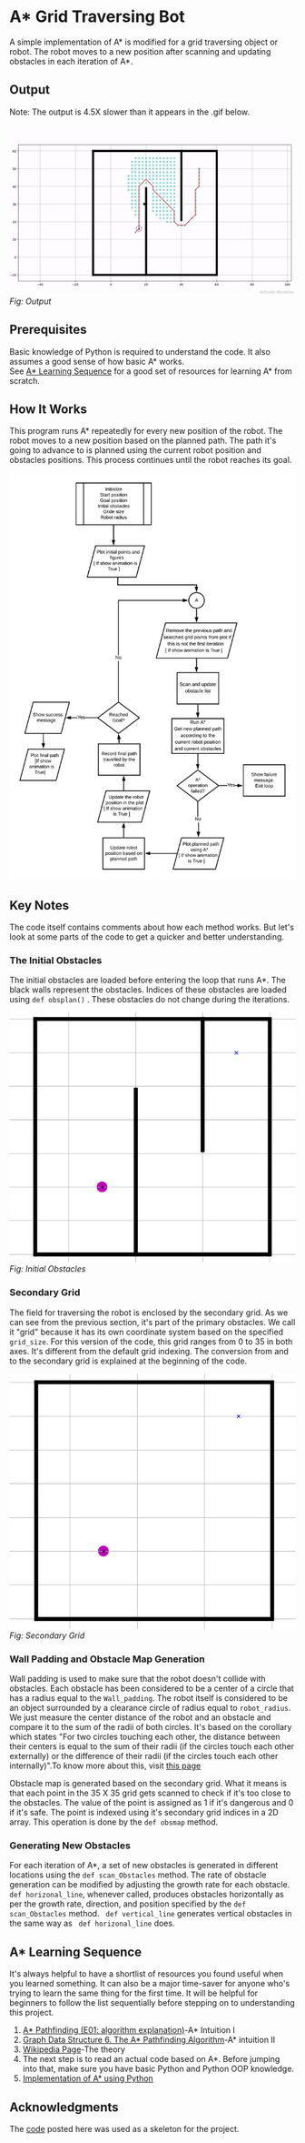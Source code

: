 # A* Grid Traversing Bot

A simple implementation of A* is modified for a grid traversing object or robot. The robot moves to a new position after scanning and
updating obstacles in each iteration of A*.

## Output
Note: The output is 4.5X slower than it appears in the .gif below.  

![](output.gif)  
*Fig: Output*
  
## Prerequisites

Basic knowledge of Python is required to understand the code. It also assumes a good sense of how basic A* works.  
See [A* Learning Sequence](#a-learning-sequence) for a good set of resources for learning A* from scratch.

## How It Works

This program runs A* repeatedly for every new position of the robot. The robot moves to a new position based on the planned path. The path it's going to advance to is planned using the current robot position and obstacles positions. This process continues until the robot reaches its goal.

![](Flow_chart.png)

## Key Notes

The code itself contains comments about how each method works. But let's look at some parts of the code to get a quicker and better
understanding.

### The Initial Obstacles

The initial obstacles are loaded before entering the loop that runs A*. The black walls represent the obstacles. Indices of these obstacles are loaded using ``` def obsplan() ``` . These obstacles do not change during the iterations.

![](initial_obstacles.PNG)  
*Fig: Initial Obstacles*
  
### Secondary Grid

The field for traversing the robot is enclosed by the secondary grid. As we can see from the previous section, it's part of the primary obstacles. We call it "grid" because it has its own coordinate system based on the specified ``` grid_size```. For this version of the code, this grid ranges from 0 to 35 in both axes. It's different from the default grid indexing. The conversion from and to the secondary grid is explained at the beginning of the code.

![Secondary Grid](secondary_grid_boundary.PNG)  
*Fig: Secondary Grid*  


### Wall Padding and Obstacle Map Generation
 
Wall padding is used to make sure that the robot doesn't collide with obstacles. Each obstacle has been considered to be a center of a circle that has a radius equal to the ```Wall_padding```. The robot itself is considered to be an object surrounded by a clearance circle of radius equal to ```robot_radius```. We just measure the center distance of the robot and an obstacle and compare it to the sum of the radii of both circles. It's based on the corollary which states "For two circles touching each other, the distance between their centers is equal to the sum of their radii (if the circles touch each other externally) or the difference of their radii (if the circles touch each other internally)".To know more about this, visit [this page](https://www.cuemath.com/circles-tangents/circles-touching-each-other/)
  
  Obstacle map is generated based on the secondary grid. What it means is that each point in the 35 X 35 grid gets scanned to check if it's too close to the obstacles. The value of the point is assigned as 1 if it's dangerous and 0 if it's safe. The point is indexed using it's secondary grid indices in a 2D array. This operation is done by the ```def obsmap``` method.  
  
### Generating New Obstacles
 
For each iteration of A*, a set of new obstacles is generated in different locations using the ```def scan_Obstacles``` method. The rate of obstacle generation can be modified by adjusting the growth rate for each obstacle.
``` def horizonal_line```, whenever called, produces obstacles horizontally as per the growth rate, direction, and position specified by the ```def scan_Obstacles``` method.
``` def vertical_line``` generates vertical obstacles in the same way as ``` def horizonal_line``` does.

## A* Learning Sequence

It's always helpful to have a shortlist of resources you found useful when you learned something. It can also be a major time-saver for anyone who's trying to learn the same thing for the first time. It will be helpful for beginners to follow the list sequentially before stepping on to understanding this project.

1. [A* Pathfinding (E01: algorithm explanation)](https://youtu.be/-L-WgKMFuhE)-A* Intuition I  
2. [Graph Data Structure 6. The A* Pathfinding Algorithm](https://youtu.be/eSOJ3ARN5FM)-A* intuition II  
3. [Wikipedia Page](https://en.wikipedia.org/wiki/A*_search_algorithm)-The theory  
4. The next step is to read an actual code based on A*. Before jumping into that, make sure you have basic Python and Python OOP   knowledge.
5. [Implementation of A* using Python](https://github.com/AtsushiSakai/PythonRobotics/tree/master/PathPlanning/AStar)


## Acknowledgments

The [code](https://github.com/AtsushiSakai/PythonRobotics/tree/master/PathPlanning/AStar) posted here was used as a skeleton for the project.
